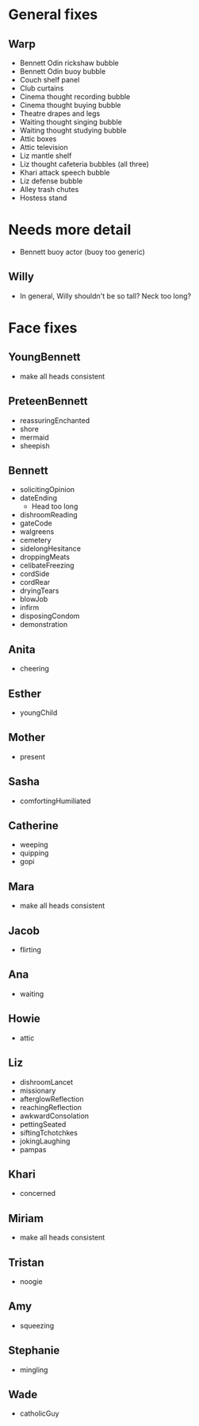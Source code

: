 # General fixes

## Warp
* Bennett Odin rickshaw bubble
* Bennett Odin buoy bubble
* Couch shelf panel
* Club curtains
* Cinema thought recording bubble
* Cinema thought buying bubble
* Theatre drapes and legs
* Waiting thought singing bubble
* Waiting thought studying bubble
* Attic boxes
* Attic television
* Liz mantle shelf
* Liz thought cafeteria bubbles (all three)
* Khari attack speech bubble
* Liz defense bubble
* Alley trash chutes
* Hostess stand

# Needs more detail
* Bennett buoy actor (buoy too generic)

## Willy
* In general, Willy shouldn't be so tall? Neck too long?

# Face fixes

## YoungBennett
* make all heads consistent

## PreteenBennett
* reassuringEnchanted
* shore
* mermaid
* sheepish

## Bennett
* solicitingOpinion
* dateEnding
    * Head too long
* dishroomReading
* gateCode
* walgreens
* cemetery
* sidelongHesitance
* droppingMeats
* celibateFreezing
* cordSide
* cordRear
* dryingTears
* blowJob
* infirm
* disposingCondom
* demonstration

## Anita
* cheering

## Esther
* youngChild

## Mother
* present

## Sasha
* comfortingHumiliated

## Catherine
* weeping
* quipping
* gopi

## Mara
* make all heads consistent

## Jacob
* flirting

## Ana
* waiting

## Howie
* attic

## Liz
* dishroomLancet
* missionary
* afterglowReflection
* reachingReflection
* awkwardConsolation
* pettingSeated
* siftingTchotchkes
* jokingLaughing
* pampas

## Khari
* concerned

## Miriam
* make all heads consistent

## Tristan
* noogie

## Amy
* squeezing

## Stephanie
* mingling

## Wade
* catholicGuy


